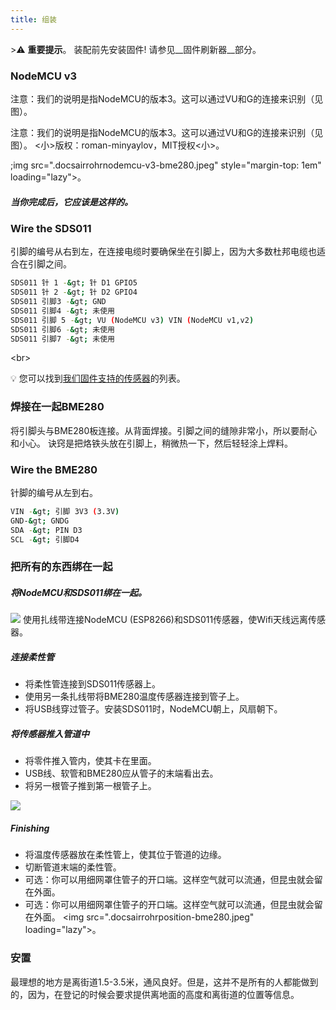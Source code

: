 ```yaml
---
title: 组装
---
```


&gt;⚠️ **重要提示**。
装配前先安装固件!
请参见__固件刷新器__部分。

### NodeMCU v3
注意：我们的说明是指NodeMCU的版本3。这可以通过VU和G的连接来识别（见图）。

注意：我们的说明是指NodeMCU的版本3。这可以通过VU和G的连接来识别（见图）。
&lt;小&gt;版权：roman-minyaylov，MIT授权&lt;小&gt;。


;img src=".docsairrohrnodemcu-v3-bme280.jpeg" style="margin-top: 1em" loading="lazy"&gt;。

##### 当你完成后，它应该是这样的。


### Wire the SDS011
引脚的编号从右到左，在连接电缆时要确保坐在引脚上，因为大多数杜邦电缆也适合在引脚之间。
```bash
SDS011 针 1 -&gt; 针 D1 GPIO5
SDS011 针 2 -&gt; 针 D2 GPIO4
SDS011 引脚3 -&gt; GND
SDS011 引脚4 -&gt; 未使用
SDS011 引脚 5 -&gt; VU (NodeMCU v3) VIN (NodeMCU v1,v2)
SDS011 引脚6 -&gt; 未使用
SDS011 引脚7 -&gt; 未使用
```

&lt;br&gt;

💡 您可以找到[我们固件支持的传感器](https://github.comopendata-stuttgartsensors-softwareblobmasterairrohr-firmwareReadme.md)的列表。

### 焊接在一起BME280
将引脚头与BME280板连接。从背面焊接。引脚之间的缝隙非常小，所以要耐心和小心。
诀窍是把烙铁头放在引脚上，稍微热一下，然后轻轻涂上焊料。


### Wire the BME280
针脚的编号从左到右。

```bash
VIN -&gt; 引脚 3V3 (3.3V)
GND-&gt; GNDG
SDA -&gt; PIN D3
SCL -&gt; 引脚D4
```

### 把所有的东西绑在一起

##### 将NodeMCU和SDS011绑在一起。
<img src=".docsairrohrti-空气质量传感器-together.jpeg" loading="lazy">
使用扎线带连接NodeMCU (ESP8266)和SDS011传感器，使Wifi天线远离传感器。

##### 连接柔性管
* 将柔性管连接到SDS011传感器上。
* 使用另一条扎线带将BME280温度传感器连接到管子上。
* 将USB线穿过管子。安装SDS011时，NodeMCU朝上，风扇朝下。

##### 将传感器推入管道中
* 将零件推入管内，使其卡在里面。
* USB线、软管和BME280应从管子的末端看出去。
* 将另一根管子推到第一根管子上。

<img src=".docsairrohrsds011-jammed-into-tube.jpeg" loading="lazy">

##### Finishing
* 将温度传感器放在柔性管上，使其位于管道的边缘。
* 切断管道末端的柔性管。
* 可选：你可以用细网罩住管子的开口端。这样空气就可以流通，但昆虫就会留在外面。
* 可选：你可以用细网罩住管子的开口端。这样空气就可以流通，但昆虫就会留在外面。
&lt;img src=".docsairrohrposition-bme280.jpeg" loading="lazy"&gt;。

### 安置
最理想的地方是离街道1.5-3.5米，通风良好。但是，这并不是所有的人都能做到的，因为，在登记的时候会要求提供离地面的高度和离街道的位置等信息。

